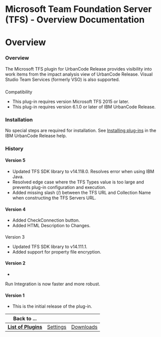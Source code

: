 
Microsoft Team Foundation Server (TFS) - Overview Documentation
===============================================================

# Overview




### Overview




 


The Microsoft TFS plugin for UrbanCode Release provides visibility into work items from the 
impact analysis view of UrbanCode Release. Visual Studio Team Services (formerly VSO) is also supported.


### 
Compatibility


* This plug-in requires version Microsoft TFS 2015 or later.
* This plug-in requires version 6.1.0 or 
later of IBM UrbanCode Release.


### Installation


No special steps are required for installation. See [Installing 
plug-ins](http://www.ibm.com/support/knowledgecenter/SS4GCC_6.1.1/com.ibm.urelease.doc/topics/settings_plugins.html 
"Installing plug-ins") in the IBM UrbanCode Release help.


### History


#### Version 5


* Updated TFS SDK library to 
v14.118.0. Resolves error when using IBM Java.
* Resolved edge case where the TFS Types value is too large and prevents 
plug-in configuration and execution.
* Added missing slash (/) between the TFS URL and Collection Name when constructing
 the TFS Servers URL.


#### Version 4


* Added CheckConnection button.
* Added HTML Description to Changes.


#### 
Version 3


* Updated TFS SDK library to v14.111.1.
* Added support for property file encryption.


#### Version 2


* 
Run Integration is now faster and more robust.


#### Version 1


* This is the initial release of the plug-in.


|Back to ...|||
| :---: | :---: | :---: |
|[**List of Plugins**](../../index.md)|[Settings](./settings.md)|[Downloads](./downloads.md)|
